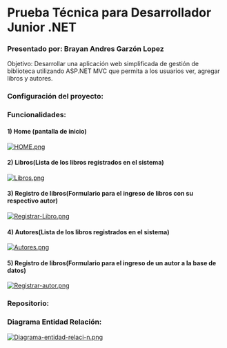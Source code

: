# Prueba Técnica para Desarrollador Junior .NET
### Presentado por: Brayan Andres Garzón Lopez
Objetivo:
Desarrollar una aplicación web simplificada de gestión de biblioteca utilizando ASP.NET MVC que permita a los usuarios ver, agregar libros y autores.
### Configuración del proyecto:

### Funcionalidades:
#### 1) Home (pantalla de inicio)
[![HOME.png](https://i.postimg.cc/x1cQsJMB/HOME.png)](https://postimg.cc/18hbXzWK)
#### 2) Libros(Lista de los libros registrados en el sistema)
[![Libros.png](https://i.postimg.cc/13nx0xZQ/Libros.png)](https://postimg.cc/CRg6YQ1P)
#### 3) Registro de libros(Formulario para el ingreso de libros con su respectivo autor)
[![Registrar-Libro.png](https://i.postimg.cc/d3tpLp9g/Registrar-Libro.png)](https://postimg.cc/ftpBPHpv)
#### 4) Autores(Lista de los libros registrados en el sistema)
[![Autores.png](https://i.postimg.cc/tCcw4rnm/Autores.png)](https://postimg.cc/crQXDBmQ)
#### 5) Registro de libros(Formulario para el ingreso de un autor a la base de datos)
[![Registrar-autor.png](https://i.postimg.cc/zDtPxd7X/Registrar-autor.png)](https://postimg.cc/5jz30SDZ)
### Repositorio:

### Diagrama Entidad Relación:
[![Diagrama-entidad-relaci-n.png](https://i.postimg.cc/tCFWsJsQ/Diagrama-entidad-relaci-n.png)](https://postimg.cc/mt2tqb38)
